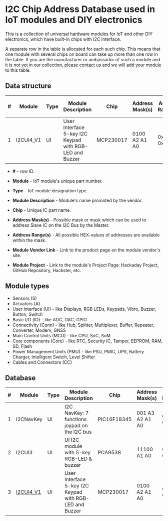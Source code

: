 # I2C Chip Address Database used in IoT modules and DIY electronics

This is a collection of universal hardware modules for IoT and other DIY electronics, which have built-in chips with I2C interface.

A separate row in the table is allocated for each such chip. This means that one module with several chips on board can take up more than one row in the table.
If you are the manufacturer or ambassador of such a module and it is not yet in our collection, please contact us and we will add your module to this table. 

## Data structure

| # | Module  | Type | Module Description | Chip | Address Mask(s) | Address Range(s) | Module Vendor Link | Module Project | 
| --- | ------------- | --- | ------------- | ------------- | ---------------------- | ------------- | ------------- | ------------- |
| 1 | I2CUI4_V1 | UI | User Interface 5-key I2C Keypad with RGB-LED and Buzzer | MCP230017  | 0100 A2 A1 A0 | 0x20 - 0x27 | site | project link |

- **\#** - row ID.

- **Module** - IoT module's unique part number.

- **Type** - IoT module designation type.

- **Module Description** - Module's name promoted by the vendor.

- **Chip** - Unique IC part name.

- **Address Mask(s)** - Possible mask or mask which can be used to address Slave IC on the I2C Bus by the Master.

- **Address Range(s)** - All possible HEX-values of addresses are available within the mask.

- **Module Vendor Link** - Link to the product page on the module vendor's site.

- **Module Project** - Link to the module's Project Page: Hackaday Project, GitHub Repository, Hackster, etc.

## Module types

- Sensors (S)
- Actuators (A)
- User Interface (UI) - like Displays, RGB LEDs, Keypads, Vibro, Buzzer, Button, Switch
- Basic I/O (IO) - like ADC, DAC, GPIO
- Connectivity (Conn) - like Hub, Splitter, Multiplexer, Buffer, Repeater, Converter, Modem, GNSS
- Main Control Units (MCU) - like CPU, SoC, SoM
- Core components (Core) - like RTC, Security IC, Tamper, EEPROM, RAM, SD, Flash
- Power Management Units (PMU) - like PSU, PMIC, UPS, Battery Charger, Intelligent Switch, Level Shifter
- Cables and Connectors (CC)

## Database

| # | Module  | Type | Module Description | Chip | Address Mask(s) | Address Range(s) | Module Vendor Link | Module Project | 
| --- | ------------- | --- | ------------- | ------------- | ---------------------- | ------------- | ------------- | ------------- |
| 1 | I2CNavKey | UI | I2C NavKey: 7 functions joypad on the I2C bus | PIC16F18345  | 001 A3 A2 A1 A0 | 0x40 - 0x1F | [hackaday.io](https://hackaday.io/project/164886-i2c-navkey) | [github.com](https://github.com/Fattoresaimon/I2CNavKey) |
| 2 | I2CUI3 | UI | UI I2C module with 5-key RGB-LED & buzzer | PCA9538 | 11100 A1 A0 | 0x70 - 0x73 | [iot-devices.com.ua](https://iot-devices.com.ua/en/product-uk/i2cui-user-interface/) | [tindie.com](https://www.tindie.com/products/iotdev/i2cui3-ui-i2c-module-with-5-key-rgb-led-buzzer/) |
| 3 | [I2CUI4_V1](https://go.iot-devices.com.ua/i2c-keypad) | UI | User Interface 5-key I2C Keypad with RGB-LED and Buzzer | MCP230017  | 0100 A2 A1 A0 | 0x20 - 0x27 | [iot-devices.com.ua](https://iot-devices.com.ua/en/product/i2cui4v1-user-interface-i2c-module-with-5keys-keypad-rgb-led-buzzer/) | [tindie.com](https://www.tindie.com/products/iotdev/i2cui4_v1-user-interface-i2c-keypad-with-5-keys/) |
